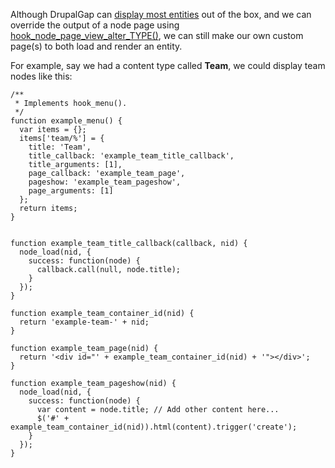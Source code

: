 Although DrupalGap can [display most entities](../Pages/Built_in_Pages) out of the box, and we can override the output of a node page using [hook_node_page_view_alter_TYPE()](http://api.drupalgap.org/7/global.html#hook_node_page_view_alter_TYPE), we can still make our own custom page(s) to both load and render an entity.

For example, say we had a content type called **Team**, we could display team nodes like this:

```
/**
 * Implements hook_menu().
 */
function example_menu() {
  var items = {};
  items['team/%'] = {
    title: 'Team',
    title_callback: 'example_team_title_callback',
    title_arguments: [1],
    page_callback: 'example_team_page',
    pageshow: 'example_team_pageshow',
    page_arguments: [1]
  };
  return items;
}


function example_team_title_callback(callback, nid) {
  node_load(nid, {
    success: function(node) {
      callback.call(null, node.title);
    }
  });
}

function example_team_container_id(nid) {
  return 'example-team-' + nid;
}

function example_team_page(nid) {
  return '<div id="' + example_team_container_id(nid) + '"></div>';
}

function example_team_pageshow(nid) {
  node_load(nid, {
    success: function(node) {
      var content = node.title; // Add other content here...
      $('#' + example_team_container_id(nid)).html(content).trigger('create');
    }
  });
}
```
